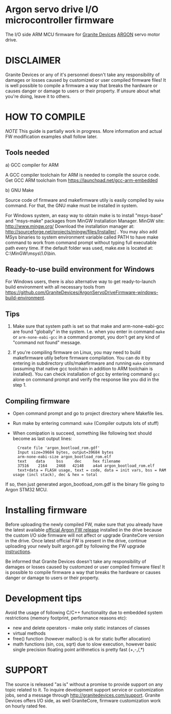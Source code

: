 Argon servo drive I/O microcontroller firmware
==============================================

The I/O side ARM MCU firmware for [Granite Devices](http://granitedevices.com) [ARGON](http://granitedevices.com/digital-servo-drive-argon) servo motor drive.

DISCLAIMER
==========

Granite Devices or any of it's personnel doesn't take any responsibility of damages or losses caused by customized or user compiled firmware files! It is well possible to compile a firmware a way that breaks the hardware or causes danger or damage to users or their property. If unsure about what you're doing, leave it to others.

HOW TO COMPILE
==============

*NOTE* This guide is partially work in progress. More information and actual FW modification examples shall follow later.

Tools needed
------------

a) GCC compiler for ARM

A GCC compiler toolchain for ARM is needed to compile the source code. Get GCC ARM toolchain from https://launchpad.net/gcc-arm-embedded

b) GNU Make

Source code of firmware and makefirmware utily is easily compiled by `make` command. For that, the GNU make must be installed in system. 

For Windows system, an easy way to obtain make is to install "msys-base" and "msys-make" packages from MinGW Installation Manager. MinGW site: http://www.mingw.org/ Download the installation manager at: http://sourceforge.net/projects/mingw/files/Installer/ . You may also add MSys binaries to system environment variable called PATH to have make command to work from command prompt without typing full executable path every time. If the default folder was used, make.exe is located at: C:\MinGW\msys\1.0\bin.

Ready-to-use build environment for Windows
------------------------------------------

For Windows users, there is also alternative way to get ready-to-launch build environment with all necessary tools from https://github.com/GraniteDevices/ArgonServoDriveFirmware-windows-build-environment.

Tips
----
1) Make sure that system path is set so that make and arm-none-eabi-gcc are found "globally" in the system. I.e. when you enter in command `make` or `arm-none-eabi-gcc` in a command prompt, you don't get any kind of "command not found" message.

2) If you're compiling firmware on Linux, you may need to build makefirmware utily before firmware compilation. You can do it by entering in subdirectory utils/makefirmware and running `make` command (assuming that native gcc toolchain in addition to ARM toolchain is installed). You can check installation of gcc by entering command `gcc` alone on command prompt and verify the response like you did in the step 1.

Compiling firmware
------------------

- Open command prompt and go to project directory where Makefile lies.
- Run make by entering command: `make` (Compiler outputs lots of stuff)
- When comipation is succeed, something like following text should become as last output lines:

		Create file 'argon_bootload_rom.gdf'
		Input size=39684 bytes, output=39684 bytes
		arm-none-eabi-size argon_bootload_rom.elf
   		text    data     bss     dec     hex filename
  		37516    2164    2468   42148    a4a4 argon_bootload_rom.elf
		text+data = FLASH usage, text = code, data = init vars, bss = RAM usage (incl stack), dec & hex = total

If so, then just generated argon_bootload_rom.gdf is the binary file going to Argon STM32 MCU. 

Installing firmware
===================

Before uploading the newly compiled FW, make sure that you already have the latest available [official Argon FW release](http://granitedevices.com/wiki/Argon_firmware_releases) installed in the drive because the custom I/O side firmware will not affect or upgrade GraniteCore version in the drive. Once latest official FW is present in the drive, continue uploading your newly built argon.gdf by following the FW upgrade [instructions](http://granitedevices.com/wiki/Firmware). 

Be informed that Granite Devices doesn't take any responsibility of damages or losses caused by customzed or user compiled firmware files! It is possible to compile firmware a way that breaks the hardware or causes danger or damage to users or their property.

Development tips
================

Avoid the usage of following C/C++ functionality due to embedded system restrictions (memory footprint, performance reasons etc):

- new and delete operators - make only static instances of classes
- virtual methods
- free() function (however malloc() is ok for static buffer allocation)
- math functions (sin, cos, sqrt) due to slow execution, however basic single precision floating point arithmetics is pretty fast (+,-,/,*)

SUPPORT
=======

The source is released "as is" without a promise to provide support on any topic related to it. To inquire development support service or customization jobs, send a message through http://granitedevices.com/support. Granite Devices offers I/O side, as well GraniteCore, firmware customization work on hourly rated fee.

